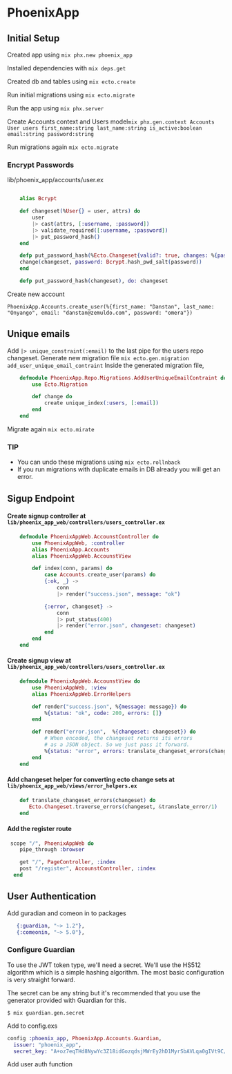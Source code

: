 # PhoenixApp
## Initial Setup
Created app using `mix phx.new phoenix_app`

Installed dependencies with `mix deps.get`

Created db and tables using `mix ecto.create`

Run initial migrations using `mix ecto.migrate`

Run the app using `mix phx.server`

Create Accounts context and Users model`mix phx.gen.context Accounts User users first_name:string last_name:string is_active:boolean email:string password:string`

Run migrations again `mix ecto.migrate`

### Encrypt Passwords
lib/phoenix_app/accounts/user.ex
```elixir

    alias Bcrypt

    def changeset(%User{} = user, attrs) do
        user
        |> cast(attrs, [:username, :password])
        |> validate_required([:username, :password])
        |> put_password_hash()
    end

    defp put_password_hash(%Ecto.Changeset{valid?: true, changes: %{password: password}} = changeset) do
    change(changeset, password: Bcrypt.hash_pwd_salt(password))
    end

    defp put_password_hash(changeset), do: changeset
```
Create new account 
```
PhoenixApp.Accounts.create_user(%{first_name: "Danstan", last_name: "Onyango", email: "danstan@zemuldo.com", password: "omera"})
```

## Unique emails
Add ```|> unique_constraint(:email)``` to the last pipe for the users repo changeset.
Generate new migration file `mix ecto.gen.migration add_user_unique_email_contraint`
Inside the generated migration file, 
```elixir
    defmodule PhoenixApp.Repo.Migrations.AddUserUniqueEmailContraint do
        use Ecto.Migration

        def change do
            create unique_index(:users, [:email])
        end
    end
```
Migrate again ```mix ecto.mirate```
### TIP
- You can undo these migrations using ```mix ecto.rollnback```
- If you run migrations with duplicate emails in DB already you will get an error.

## Sigup Endpoint

#### Create signup controller at `lib/phoenix_app_web/controllers/users_controller.ex`

```elixir
    defmodule PhoenixAppWeb.AccounstController do
        use PhoenixAppWeb, :controller
        alias PhoenixApp.Accounts
        alias PhoenixAppWeb.AccounstView

        def index(conn, params) do
            case Accounts.create_user(params) do
            {:ok, _} ->
                conn
                |> render("success.json", message: "ok")

            {:error, changeset} ->
                conn
                |> put_status(400)
                |> render("error.json", changeset: changeset)
            end
        end
    end
```

#### Create signup view at `lib/phoenix_app_web/controllers/users_controller.ex`

```elixir
    defmodule PhoenixAppWeb.AccounstView do
        use PhoenixAppWeb, :view
        alias PhoenixAppWeb.ErrorHelpers

        def render("success.json", %{message: message}) do
            %{status: "ok", code: 200, errors: []}
        end

        def render("error.json",  %{changeset: changeset}) do
            # When encoded, the changeset returns its errors
            # as a JSON object. So we just pass it forward.
            %{status: "error", errors: translate_changeset_errors(changeset), code: 400}
        end
    end
```
#### Add changeset helper for converting ecto change sets at `lib/phoenix_app_web/views/error_helpers.ex`

```elixir
    def translate_changeset_errors(changeset) do
       Ecto.Changeset.traverse_errors(changeset, &translate_error/1)
    end
```

#### Add the register route 
```elixir
 scope "/", PhoenixAppWeb do
    pipe_through :browser

    get "/", PageController, :index
    post "/register", AccounstController, :index
  end
```

## User Authentication

Add guradian and comeon in to packages
```elixir
   {:guardian, "~> 1.2"},
   {:comeonin, "~> 5.0"},
```
### Configure Guardian
To use the JWT token type, we'll need a secret. We'll use the HS512 algorithm which is a simple hashing algorithm. The most basic configuration is very straight forward.

The secret can be any string but it's recommended that you use the generator provided with Guardian for this.

`$ mix guardian.gen.secret`

Add to config.exs
```elixir
config :phoenix_app, PhoenixApp.Accounts.Guardian,
  issuer: "phoenix_app",
  secret_key: "A+oz7eqTHd8NywYc3Z18idGozqdsjMWrEy2hD1MyrSbAVLqa0gIVt9C/OpPzgTLQ"

```

Add user auth function



